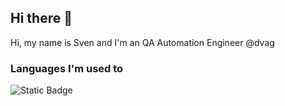 ## Hi there 👋

Hi, my name is Sven and I'm an QA Automation Engineer @dvag

### Languages I'm used to

![Static Badge](https://img.shields.io/badge/:badgeContent?style=flat&logo=Go&label=Code)





